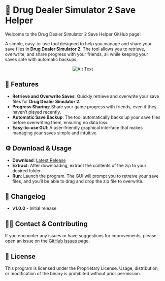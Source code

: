 # 📌 Drug Dealer Simulator 2 Save Helper
Welcome to the Drug Dealer Simulator 2 Save Helper GitHub page!

A simple, easy-to-use tool designed to help you manage and share your save files in **Drug Dealer Simulator 2**. The tool allows you to retrieve, overwrite, and share progress with your friends, all while keeping your saves safe with automatic backups.

<p align="center">
  <img src="https://i.postimg.cc/MKbkkDR8/DDSSH-SS.png" alt="Alt Text">
</p>

## 🎯 Features
- **Retrieve and Overwrite Saves**: Quickly retrieve and overwrite your save files for **Drug Dealer Simulator 2**.
- **Progress Sharing**: Share your game progress with friends, even if they haven’t played recently.
- **Automatic Save Backup**: The tool automatically backs up your save files before overwriting them, ensuring no data loss.
- **Easy-to-use GUI**: A user-friendly graphical interface that makes managing your saves simple and intuitive.

## ⚙️ Download & Usage
- **Download**: [Latest Release](https://github.com/RedManMods/DDS2-Save-Helper/releases)
- **Extract**: After downloading, extract the contents of the zip to your desired folder.
- **Run**: Launch the program. The GUI will prompt you to retreive your save files, and you’ll be able to drag and drop the zip file to overwrite.

## 📢 Changelog
- **v1.0.0** - Initial release

## 🧑‍💻 Contact & Contributing
If you encounter any issues or have suggestions for improvements, please open an issue on the [GitHub Issues](https://github.com/RedManMods/DDS2-Save-Helper/issues) page.

## 📝 License
This program is licensed under the Proprietary License. Usage, distribution, or modification of the binary is prohibited without prior permission.
